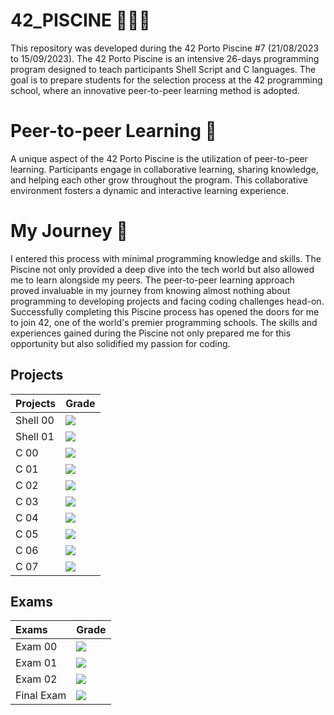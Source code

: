 # 42_PISCINE 🏊🏻‍♂️
This repository was developed during the 42 Porto Piscine #7 (21/08/2023 to 15/09/2023). The 42 Porto Piscine is an intensive 26-days programming program designed to teach participants Shell Script and C languages. The goal is to prepare students for the selection process at the 42 programming school, where an innovative peer-to-peer learning method is adopted.

# Peer-to-peer Learning 🤝
A unique aspect of the 42 Porto Piscine is the utilization of peer-to-peer learning. Participants engage in collaborative learning, sharing knowledge, and helping each other grow throughout the program. This collaborative environment fosters a dynamic and interactive learning experience.

# My Journey 🚀
I entered this process with minimal programming knowledge and skills. The Piscine not only provided a deep dive into the tech world but also allowed me to learn alongside my peers. The peer-to-peer learning approach proved invaluable in my journey from knowing almost nothing about programming to developing projects and facing coding challenges head-on.
Successfully completing this Piscine process has opened the doors for me to join 42, one of the world's premier programming schools. The skills and experiences gained during the Piscine not only prepared me for this opportunity but also solidified my passion for coding.


## Projects
| Projects | Grade |
| :--- | :--- |
| Shell 00 | <img src="https://img.shields.io/badge/score-60%20%2F%20100-success" /> |
| Shell 01 | <img src="https://img.shields.io/badge/score-55%20%2F%20100-success" /> | 
| C 00 | <img src="https://img.shields.io/badge/score-70%20%2F%20100-success" /> |
| C 01 | <img src="https://img.shields.io/badge/score-100%20%2F%20100-success" /> |
| C 02 | <img src="https://img.shields.io/badge/score-75%20%2F%20100-success" /> |
| C 03 | <img src="https://img.shields.io/badge/score-100%20%2F%20100-success" /> |
| C 04 | <img src="https://img.shields.io/badge/score-85%20%2F%20100-success" /> |
| C 05 | <img src="https://img.shields.io/badge/score-60%20%2F%20100-success" /> |
| C 06 | <img src="https://img.shields.io/badge/score-100%20%2F%20100-success" /> |
| C 07 | <img src="https://img.shields.io/badge/score-60%20%2F%20100-success" /> |

</div>

<div>

## Exams
| Exams | Grade |
| :--- | :--- |
| Exam 00 | <img src="https://img.shields.io/badge/score-10%20%2F%20100-red" /> |
| Exam 01 | <img src="https://img.shields.io/badge/score-60%20%2F%20100-success" /> |
| Exam 02 | <img src="https://img.shields.io/badge/score-60%20%2F%20100-success" /> |
| Final Exam | <img src="https://img.shields.io/badge/score-66%20%2F%20100-success" /> |

</div>

</div>
